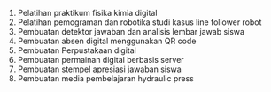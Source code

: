1. Pelatihan praktikum fisika kimia digital 
2. Pelatihan pemograman dan robotika studi kasus line follower robot
3. Pembuatan detektor jawaban dan analisis lembar jawab siswa
4. Pembuatan absen digital menggunakan QR code
5. Pembuatan Perpustakaan digital
6. Pembuatan permainan digital berbasis server
7. Pembuatan stempel apresiasi jawaban siswa
8. Pembuatan media pembelajaran hydraulic press